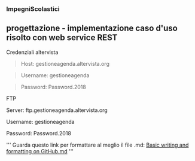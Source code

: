 ### ImpegniScolastici

## progettazione - implementazione caso d'uso risolto con web service REST

Credenziali altervista
> Host: gestioneagenda.altervista.org 

> Username: gestioneagenda 

> Password: Password.2018

FTP

Server: ftp.gestioneagenda.altervista.org 

Username: gestioneagenda 

Password: Password.2018 

'''
Guarda questo link per formattare al meglio il file .md: [Basic writing and formatting on GitHub.md](https://help.github.com/en/articles/basic-writing-and-formatting-syntax#quoting-text)
'''
